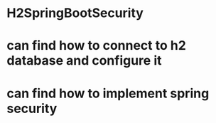 # H2SpringBootSecurity
# can find how to connect to h2 database and configure it
# can find how to implement spring security
